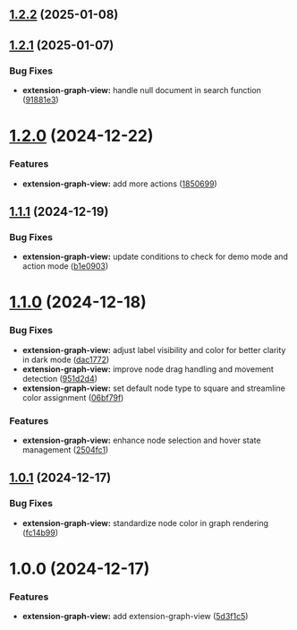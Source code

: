 ## [1.2.2](https://github.com/purocean/yank-note-extension/compare/extension-graph-view-1.2.1...extension-graph-view-1.2.2) (2025-01-08)



## [1.2.1](https://github.com/purocean/yank-note-extension/compare/extension-graph-view-1.2.0...extension-graph-view-1.2.1) (2025-01-07)


### Bug Fixes

* **extension-graph-view:** handle null document in search function ([91881e3](https://github.com/purocean/yank-note-extension/commit/91881e3a60795e3e541c2e874ae0c6888343ad63))



# [1.2.0](https://github.com/purocean/yank-note-extension/compare/extension-graph-view-1.1.1...extension-graph-view-1.2.0) (2024-12-22)


### Features

* **extension-graph-view:** add more actions ([1850699](https://github.com/purocean/yank-note-extension/commit/1850699248b3add33b9a43bae6e8b341b20f641c))



## [1.1.1](https://github.com/purocean/yank-note-extension/compare/extension-graph-view-1.1.0...extension-graph-view-1.1.1) (2024-12-19)


### Bug Fixes

* **extension-graph-view:** update conditions to check for demo mode and action mode ([b1e0903](https://github.com/purocean/yank-note-extension/commit/b1e09037687d76db8bdf0050dfc6dd244bcfbea8))



# [1.1.0](https://github.com/purocean/yank-note-extension/compare/extension-graph-view-1.0.1...extension-graph-view-1.1.0) (2024-12-18)


### Bug Fixes

* **extension-graph-view:** adjust label visibility and color for better clarity in dark mode ([dac1772](https://github.com/purocean/yank-note-extension/commit/dac1772a40864cc447ec7232457de7b110bcdbe4))
* **extension-graph-view:** improve node drag handling and movement detection ([951d2d4](https://github.com/purocean/yank-note-extension/commit/951d2d4b710924b6a359d6cc4bd7c252bcdf7987))
* **extension-graph-view:** set default node type to square and streamline color assignment ([06bf79f](https://github.com/purocean/yank-note-extension/commit/06bf79fa75f755954d607d3e5f6d46bdc6e58620))


### Features

* **extension-graph-view:** enhance node selection and hover state management ([2504fc1](https://github.com/purocean/yank-note-extension/commit/2504fc17666615ee3cd822f49ed9bc5b93fdf674))



## [1.0.1](https://github.com/purocean/yank-note-extension/compare/extension-graph-view-1.0.0...extension-graph-view-1.0.1) (2024-12-17)


### Bug Fixes

* **extension-graph-view:** standardize node color in graph rendering ([fc14b99](https://github.com/purocean/yank-note-extension/commit/fc14b994c0208ba88742deb2965a40af4ca4a5a9))



# 1.0.0 (2024-12-17)


### Features

* **extension-graph-view:** add extension-graph-view ([5d3f1c5](https://github.com/purocean/yank-note-extension/commit/5d3f1c58975c72915f2ace90f3f59692d608854b))



